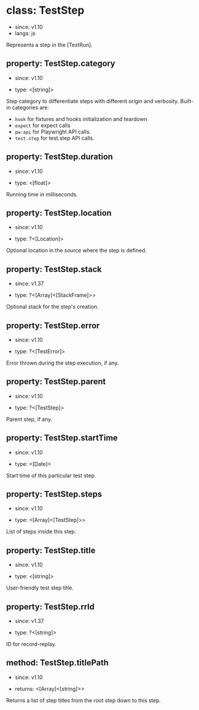 # class: TestStep
* since: v1.10
* langs: js

Represents a step in the [TestRun].

## property: TestStep.category
* since: v1.10
- type: <[string]>

Step category to differentiate steps with different origin and verbosity. Built-in categories are:
* `hook` for fixtures and hooks initialization and teardown
* `expect` for expect calls
* `pw:api` for Playwright API calls.
* `test.step` for test.step API calls.

## property: TestStep.duration
* since: v1.10
- type: <[float]>

Running time in milliseconds.

## property: TestStep.location
* since: v1.10
- type: ?<[Location]>

Optional location in the source where the step is defined.

## property: TestStep.stack
* since: v1.37
- type: ?<[Array]<[StackFrame]>>

Optional stack for the step's creation.

## property: TestStep.error
* since: v1.10
- type: ?<[TestError]>

Error thrown during the step execution, if any.

## property: TestStep.parent
* since: v1.10
- type: ?<[TestStep]>

Parent step, if any.

## property: TestStep.startTime
* since: v1.10
- type: <[Date]>

Start time of this particular test step.

## property: TestStep.steps
* since: v1.10
- type: <[Array]<[TestStep]>>

List of steps inside this step.

## property: TestStep.title
* since: v1.10
- type: <[string]>

User-friendly test step title.

## property: TestStep.rrId
* since: v1.37
- type: ?<[string]>

ID for record-replay.

## method: TestStep.titlePath
* since: v1.10
- returns: <[Array]<[string]>>

Returns a list of step titles from the root step down to this step.
